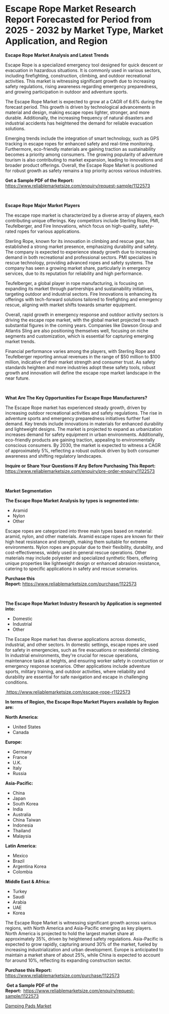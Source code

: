 <p><h1>Escape Rope Market Research Report Forecasted for Period from 2025 -  2032 by Market Type, Market Application, and Region</h1></p><p><strong>Escape Rope Market Analysis and Latest Trends</strong></p>
<p><p>Escape Rope is a specialized emergency tool designed for quick descent or evacuation in hazardous situations. It is commonly used in various sectors, including firefighting, construction, climbing, and outdoor recreational activities. This market is witnessing significant growth due to increasing safety regulations, rising awareness regarding emergency preparedness, and growing participation in outdoor and adventure sports.</p><p>The Escape Rope Market is expected to grow at a CAGR of 6.6% during the forecast period. This growth is driven by technological advancements in material and design, making escape ropes lighter, stronger, and more durable. Additionally, the increasing frequency of natural disasters and industrial accidents has heightened the demand for reliable evacuation solutions. </p><p>Emerging trends include the integration of smart technology, such as GPS tracking in escape ropes for enhanced safety and real-time monitoring. Furthermore, eco-friendly materials are gaining traction as sustainability becomes a priority among consumers. The growing popularity of adventure tourism is also contributing to market expansion, leading to innovations and broader product offerings. Overall, the Escape Rope Market is positioned for robust growth as safety remains a top priority across various industries.</p></p>
<p><strong>Get a Sample PDF of the Report:&nbsp;</strong> <a href="https://www.reliablemarketsize.com/enquiry/request-sample/1122573?utm_campaign=2180&utm_medium=2&utm_source=Github&utm_content=ia&utm_term=08022025&utm_id=escape-rope">https://www.reliablemarketsize.com/enquiry/request-sample/1122573</a></p>
<p>&nbsp;</p>
<p><strong>Escape Rope Major Market Players</strong></p>
<p><p>The escape rope market is characterized by a diverse array of players, each contributing unique offerings. Key competitors include Sterling Rope, PMI, Teufelberger, and Fire Innovations, which focus on high-quality, safety-rated ropes for various applications. </p><p>Sterling Rope, known for its innovation in climbing and rescue gear, has established a strong market presence, emphasizing durability and safety. The company is expected to experience steady growth due to increasing demand in both recreational and professional sectors. PMI specializes in rescue technology, providing advanced ropes and safety systems. The company has seen a growing market share, particularly in emergency services, due to its reputation for reliability and high performance.</p><p>Teufelberger, a global player in rope manufacturing, is focusing on expanding its market through partnerships and sustainability initiatives, targeting outdoor and industrial sectors. Fire Innovations is enhancing its offerings with tech-forward solutions tailored to firefighting and emergency rescue, aligning with market shifts towards smarter equipment.</p><p>Overall, rapid growth in emergency response and outdoor activity sectors is driving the escape rope market, with the global market projected to reach substantial figures in the coming years. Companies like Dawson Group and Atlantis Sling are also positioning themselves well, focusing on niche segments and customization, which is essential for capturing emerging market trends.</p><p>Financial performance varies among the players, with Sterling Rope and Teufelberger reporting annual revenues in the range of $50 million to $100 million, indicative of their market strength and consumer trust. As safety standards heighten and more industries adopt these safety tools, robust growth and innovation will define the escape rope market landscape in the near future.</p></p>
<p>&nbsp;</p>
<p><strong>What Are The Key Opportunities For Escape Rope Manufacturers?</strong></p>
<p><p>The Escape Rope market has experienced steady growth, driven by increasing outdoor recreational activities and safety regulations. The rise in adventure sports and emergency preparedness initiatives further fuel demand. Key trends include innovations in materials for enhanced durability and lightweight designs. The market is projected to expand as urbanization increases demand for safety equipment in urban environments. Additionally, eco-friendly products are gaining traction, appealing to environmentally conscious consumers. By 2030, the market is expected to witness a CAGR of approximately 5%, reflecting a robust outlook driven by both consumer awareness and shifting regulatory landscapes.</p></p>
<p><strong>Inquire or Share Your Questions If Any Before Purchasing This Report:</strong> <a href="https://www.reliablemarketsize.com/enquiry/pre-order-enquiry/1122573?utm_campaign=2180&utm_medium=2&utm_source=Github&utm_content=ia&utm_term=08022025&utm_id=escape-rope">https://www.reliablemarketsize.com/enquiry/pre-order-enquiry/1122573</a></p>
<p>&nbsp;</p>
<p><strong>Market Segmentation</strong></p>
<p><strong>The Escape Rope Market Analysis by types is segmented into:</strong></p>
<p><ul><li>Aramid</li><li>Nylon</li><li>Other</li></ul></p>
<p><p>Escape ropes are categorized into three main types based on material: aramid, nylon, and other materials. Aramid escape ropes are known for their high heat resistance and strength, making them suitable for extreme environments. Nylon ropes are popular due to their flexibility, durability, and cost-effectiveness, widely used in general rescue operations. Other materials may include polyester and specialized synthetic fibers, offering unique properties like lightweight design or enhanced abrasion resistance, catering to specific applications in safety and rescue scenarios.</p></p>
<p><strong>Purchase this Report:&nbsp;</strong><a href="https://www.reliablemarketsize.com/purchase/1122573?utm_campaign=2180&utm_medium=2&utm_source=Github&utm_content=ia&utm_term=08022025&utm_id=escape-rope">https://www.reliablemarketsize.com/purchase/1122573</a></p>
<p>&nbsp;</p>
<p><strong>The Escape Rope Market Industry Research by Application is segmented into:</strong></p>
<p><ul><li>Domestic</li><li>Industrial</li><li>Other</li></ul></p>
<p><p>The Escape Rope market has diverse applications across domestic, industrial, and other sectors. In domestic settings, escape ropes are used for safety in emergencies, such as fire evacuations or residential climbing. In industrial environments, they're crucial for rescue operations, maintenance tasks at heights, and ensuring worker safety in construction or emergency response scenarios. Other applications include adventure sports, military training, and outdoor activities, where reliability and durability are essential for safe navigation and escape in challenging conditions.</p></p>
<p><a href="https://www.reliablemarketsize.com/escape-rope-r1122573?utm_campaign=2180&utm_medium=2&utm_source=Github&utm_content=ia&utm_term=08022025&utm_id=escape-rope">&nbsp;https://www.reliablemarketsize.com/escape-rope-r1122573</a></p>
<p><strong>In terms of Region, the Escape Rope Market Players available by Region are:</strong></p>
<p>
    <p> <strong> North America: </strong>
        <ul>
            <li>United States</li>
            <li>Canada</li>
        </ul>
        </p> 
    <p> <strong> Europe: </strong>
        <ul>
            <li>Germany</li>
            <li>France</li>
            <li>U.K.</li>
            <li>Italy</li>
            <li>Russia</li>
        </ul>
        </p> 
    <p> <strong> Asia-Pacific: </strong>
        <ul>
            <li>China</li>
            <li>Japan</li>
            <li>South Korea</li>
            <li>India</li>
            <li>Australia</li>
            <li>China Taiwan</li>
            <li>Indonesia</li>
            <li>Thailand</li>
            <li>Malaysia</li>
        </ul>
        </p> 
    <p> <strong> Latin America: </strong>
        <ul>
            <li>Mexico</li>
            <li>Brazil</li>
            <li>Argentina Korea</li>
            <li>Colombia</li>
        </ul>
        </p> 
    <p> <strong> Middle East & Africa: </strong>
        <ul>
            <li>Turkey</li>
            <li>Saudi</li>
            <li>Arabia</li>
            <li>UAE</li>
            <li>Korea</li>
        </ul>
    </p>
    </p>
<p><p>The Escape Rope Market is witnessing significant growth across various regions, with North America and Asia-Pacific emerging as key players. North America is projected to hold the largest market share at approximately 35%, driven by heightened safety regulations. Asia-Pacific is expected to grow rapidly, capturing around 30% of the market, fueled by increasing industrialization and urban development. Europe is anticipated to maintain a market share of about 25%, while China is expected to account for around 10%, reflecting its expanding construction sector.</p></p>
<p><strong>Purchase this Report: </strong><a href="https://www.reliablemarketsize.com/purchase/1122573?utm_campaign=2180&utm_medium=2&utm_source=Github&utm_content=ia&utm_term=08022025&utm_id=escape-rope">https://www.reliablemarketsize.com/purchase/1122573</a></p>
<p>&nbsp;<strong>Get a Sample PDF of the Report:&nbsp;&nbsp;</strong><a href="https://www.reliablemarketsize.com/enquiry/request-sample/1122573?utm_campaign=2180&utm_medium=2&utm_source=Github&utm_content=ia&utm_term=08022025&utm_id=escape-rope">https://www.reliablemarketsize.com/enquiry/request-sample/1122573</a></p>
<p><strong></strong></p>
<p><p><a href="https://github.com/hammelximalschid/Market-Research-Report-List-1/blob/main/damping-pads-market.md?utm_campaign=2180&utm_medium=2&utm_source=Github&utm_content=ia&utm_term=08022025&utm_id=escape-rope">Damping Pads Market</a></p></p>